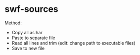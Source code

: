# swf-sources
 Method:
- Сopy all as har
- Paste to separate file
- Read all lines and trim (edit: change path to executable files)
- Save to new file
